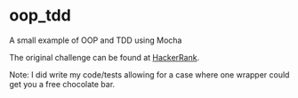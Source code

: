 # oop_tdd
A small example of OOP and TDD using Mocha

The original challenge can be found at [HackerRank](https://www.hackerrank.com/challenges/chocolate-feast).

Note:  I did write my code/tests allowing for a case where one wrapper could get you a free chocolate bar.  
